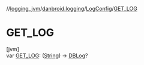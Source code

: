 //[logging_jvm](../../../index.md)/[danbroid.logging](../index.md)/[LogConfig](index.md)/[GET_LOG](-g-e-t_-l-o-g.md)

# GET_LOG

[jvm]\
var [GET_LOG](-g-e-t_-l-o-g.md): ([String](https://kotlinlang.org/api/latest/jvm/stdlib/kotlin/-string/index.html)) -&gt; [DBLog](../-d-b-log/index.md)?
